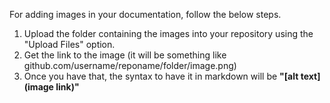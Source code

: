 For adding images in your documentation, follow the below steps.
1. Upload the folder containing the images into your repository using the "Upload Files" option.
2. Get the link to the image (it will be something like github.com/username/reponame/folder/image.png)
3. Once you have that, the syntax to have it in markdown will be **"[alt text](image link)"**
 

